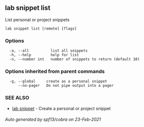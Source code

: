 ## lab snippet list

List personal or project snippets

```
lab snippet list [remote] [flags]
```

### Options

```
  -a, --all          list all snippets
  -h, --help         help for list
  -n, --number int   number of snippets to return (default 10)
```

### Options inherited from parent commands

```
  -g, --global     create as a personal snippet
      --no-pager   Do not pipe output into a pager
```

### SEE ALSO

* [lab snippet](lab_snippet.md)	 - Create a personal or project snippet

###### Auto generated by spf13/cobra on 23-Feb-2021
